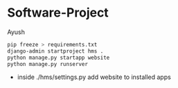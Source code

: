 # Software-Project

Ayush

```bash
pip freeze > requirements.txt
django-admin startproject hms .
python manage.py startapp website
python manage.py runserver
```
- inside ./hms/settings.py add website to installed apps